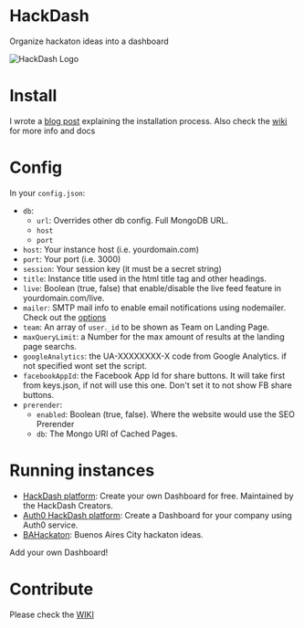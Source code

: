 HackDash
========


Organize hackaton ideas into a dashboard

![HackDash Logo](http://i.imgur.com/XLQGF3y.png)

Install
===========

I wrote a [blog post](http://zajdband.com/installing-hackdash) explaining the installation process. Also check the [wiki](https://github.com/danzajdband/hackdash/wiki) for more info and docs

Config
======

In your `config.json`:

* `db`:
	+ `url`: Overrides other db config. Full MongoDB URL.
	+ `host`
	+ `port`
* `host`: Your instance host (i.e. yourdomain.com)
* `port`: Your port (i.e. 3000)
* `session`: Your session key (it must be a secret string)
* `title`: Instance title used in the html title tag and other headings.
* `live`: Boolean (true, false) that enable/disable the live feed feature in yourdomain.com/live.
* `mailer`: SMTP mail info to enable email notifications using nodemailer. Check out the [options](https://github.com/andris9/Nodemailer#setting-up-smtp)
* `team`: An array of `user`.`_id` to be shown as Team on Landing Page.
* `maxQueryLimit`: a Number for the max amount of results at the landing page searchs.
* `googleAnalytics`: the UA-XXXXXXXX-X code from Google Analytics. if not specified wont set the script.
* `facebookAppId`: the Facebook App Id for share buttons. It will take first from keys.json, if not will use this one. Don't set it to not show FB share buttons.
* `prerender`:
	+ `enabled`: Boolean (true, false). Where the website would use the SEO Prerender 
	+ `db`: The Mongo URI of Cached Pages.

Running instances
=================

* [HackDash platform](http://hackdash.org): Create your own Dashboard for free. Maintained by the HackDash Creators.
* [Auth0 HackDash platform](http://safe-tor-9833.herokuapp.com/): Create a Dashboard for your company using Auth0 service.
* [BAHackaton](http://bahackaton.herokuapp.com): Buenos Aires City hackaton ideas.

Add your own Dashboard!


Contribute
==========
Please check the [WIKI](https://github.com/danzajdband/hackdash/wiki)
